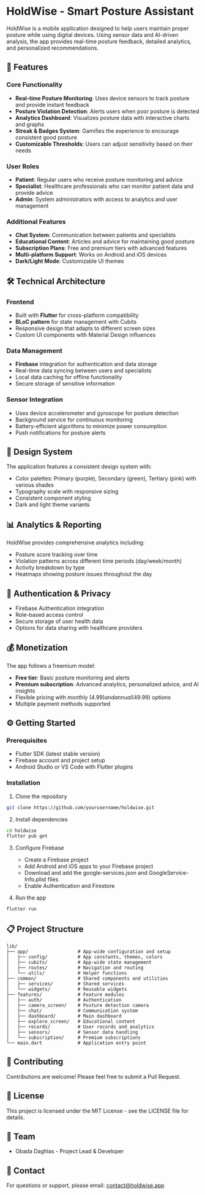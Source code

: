 # HoldWise - Smart Posture Assistant

HoldWise is a mobile application designed to help users maintain proper posture while using digital devices. Using sensor data and AI-driven analysis, the app provides real-time posture feedback, detailed analytics, and personalized recommendations.

## 📱 Features

### Core Functionality
- **Real-time Posture Monitoring**: Uses device sensors to track posture and provide instant feedback
- **Posture Violation Detection**: Alerts users when poor posture is detected
- **Analytics Dashboard**: Visualizes posture data with interactive charts and graphs
- **Streak & Badges System**: Gamifies the experience to encourage consistent good posture
- **Customizable Thresholds**: Users can adjust sensitivity based on their needs

### User Roles
- **Patient**: Regular users who receive posture monitoring and advice
- **Specialist**: Healthcare professionals who can monitor patient data and provide advice
- **Admin**: System administrators with access to analytics and user management

### Additional Features
- **Chat System**: Communication between patients and specialists
- **Educational Content**: Articles and advice for maintaining good posture
- **Subscription Plans**: Free and premium tiers with advanced features
- **Multi-platform Support**: Works on Android and iOS devices
- **Dark/Light Mode**: Customizable UI themes

## 🛠️ Technical Architecture

### Frontend
- Built with **Flutter** for cross-platform compatibility
- **BLoC pattern** for state management with Cubits
- Responsive design that adapts to different screen sizes
- Custom UI components with Material Design influences

### Data Management
- **Firebase** integration for authentication and data storage
- Real-time data syncing between users and specialists
- Local data caching for offline functionality
- Secure storage of sensitive information

### Sensor Integration
- Uses device accelerometer and gyroscope for posture detection
- Background service for continuous monitoring
- Battery-efficient algorithms to minimize power consumption
- Push notifications for posture alerts

## 🎨 Design System

The application features a consistent design system with:
- Color palettes: Primary (purple), Secondary (green), Tertiary (pink) with various shades
- Typography scale with responsive sizing
- Consistent component styling
- Dark and light theme variants

## 📊 Analytics & Reporting

HoldWise provides comprehensive analytics including:
- Posture score tracking over time
- Violation patterns across different time periods (day/week/month)
- Activity breakdown by type
- Heatmaps showing posture issues throughout the day

## 🔐 Authentication & Privacy

- Firebase Authentication integration
- Role-based access control
- Secure storage of user health data
- Options for data sharing with healthcare providers

## 💰 Monetization

The app follows a freemium model:
- **Free tier**: Basic posture monitoring and alerts
- **Premium subscription**: Advanced analytics, personalized advice, and AI insights
- Flexible pricing with monthly ($4.99) and annual ($49.99) options
- Multiple payment methods supported

## ⚙️ Getting Started

### Prerequisites
- Flutter SDK (latest stable version)
- Firebase account and project setup
- Android Studio or VS Code with Flutter plugins

### Installation
1. Clone the repository
```bash
git clone https://github.com/yourusername/holdwise.git
```

2. Install dependencies
```bash
cd holdwise
flutter pub get
```

3. Configure Firebase
   - Create a Firebase project
   - Add Android and iOS apps to your Firebase project
   - Download and add the google-services.json and GoogleService-Info.plist files
   - Enable Authentication and Firestore

4. Run the app
```bash
flutter run
```

## 📋 Project Structure

```
lib/
├── app/                  # App-wide configuration and setup
│   ├── config/           # App constants, themes, colors
│   ├── cubits/           # App-wide state management
│   ├── routes/           # Navigation and routing
│   └── utils/            # Helper functions
├── common/               # Shared components and utilities
│   ├── services/         # Shared services
│   └── widgets/          # Reusable widgets
├── features/             # Feature modules
│   ├── auth/             # Authentication
│   ├── camera_screen/    # Posture detection camera
│   ├── chat/             # Communication system
│   ├── dashboard/        # Main dashboard
│   ├── explore_screen/   # Educational content
│   ├── records/          # User records and analytics
│   ├── sensors/          # Sensor data handling
│   └── subscription/     # Premium subscriptions
└── main.dart             # Application entry point
```

## 🤝 Contributing

Contributions are welcome! Please feel free to submit a Pull Request.

## 📄 License

This project is licensed under the MIT License - see the LICENSE file for details.

## 👥 Team

- Obada Daghlas - Project Lead & Developer

## 📧 Contact

For questions or support, please email: contact@holdwise.app
